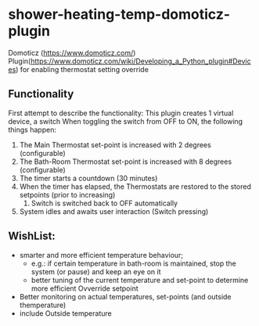# shower-heating-temp-domoticz-plugin
Domoticz (https://www.domoticz.com/) Plugin(https://www.domoticz.com/wiki/Developing_a_Python_plugin#Devices)  for enabling thermostat setting override 

## Functionality
First attempt to describe the functionality:
This plugin creates 1 virtual device, a switch
When toggling the switch from OFF to ON, the following things happen:
  1. The Main Thermostat set-point is increased with 2 degrees (configurable)
  2. The Bath-Room Thermostat set-point is increased with 8 degrees (configurable)
  3. The timer starts a countdown (30 minutes)
  4. When the timer has elapsed, the Thermostats are restored to the stored setpoints (prior to increasing)
     1. Switch is switched back to OFF automatically
  5. System idles and awaits user interaction (Switch pressing)

## WishList:
 - smarter and more efficient temperature behaviour; 
   - e.g.: if certain temperature in bath-room is maintained, stop the system (or pause) and keep an eye on it
   - better tuning of the current temperature and set-point to determine more efficient Ovverride setpoint
 - Better monitoring on actual temperatures, set-points (and outside themperature)
 - include Outside temperature